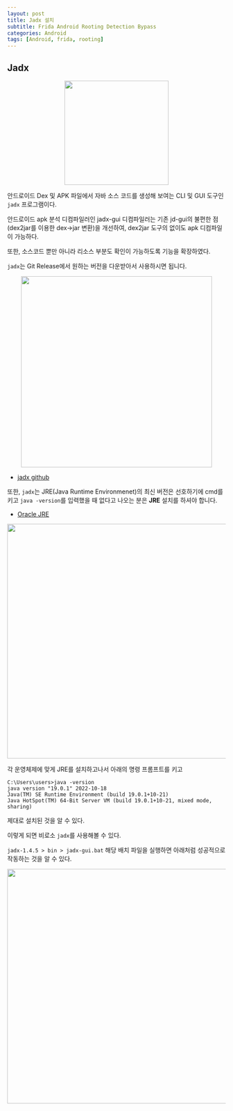 ```yaml
---
layout: post
title: Jadx 설치
subtitle: Frida Android Rooting Detection Bypass
categories: Android
tags: [Android, frida, rooting]
---
```


## Jadx

<p align="center">
<img src ="https://user-images.githubusercontent.com/78135526/210162785-dfae7e1f-f5b6-4545-86d2-10f1bd1558ca.png" width = 240>
</p>

안드로이드 Dex 및 APK 파일에서 자바 소스 코드를 생성해 보여는 CLI 및 GUI 도구인 `jadx` 프로그램이다. 

안드로이드 apk 분석 디컴파일러인 jadx-gui 디컴파일러는 기존 jd-gui의 불편한 점(dex2jar를 이용한 dex→jar 변환)을 개선하여, dex2jar 도구의 없이도 apk 디컴파일이 가능하다.

또한, 소스코드 뿐만 아니라 리소스 부분도 확인이 가능하도록 기능을 확장하였다.

`jadx`는 Git Release에서 원하는 버전을 다운받아서 사용하시면 됩니다.

<p align="center">
<img src ="https://user-images.githubusercontent.com/78135526/210162823-c9c11198-4eb1-41a2-a0e6-36a7301c6798.png" width = 440>
</p>

* [jadx github](https://github.com/skylot/jadx/releases/)

또한, `jadx`는 JRE(Java Runtime Environmenet)의 최신 버전은 선호하기에 cmd를 키고 `java -version`를 입력했을 때 없다고 나오는 분은 **JRE** 설치를 하셔야 합니다.

* [Oracle JRE](https://www.oracle.com/java/technologies/downloads/#jdk19-windows)

<p align="center">
<img src ="https://user-images.githubusercontent.com/78135526/210162851-9dc60cef-8d2c-46e8-8e2a-4bd0764590b6.png" width = 540>
</p>

각 운영체제에 맞게 JRE를 설치하고나서 아래의 명령 프롬프트를 키고

```
C:\Users\users>java -version
java version "19.0.1" 2022-10-18
Java(TM) SE Runtime Environment (build 19.0.1+10-21)
Java HotSpot(TM) 64-Bit Server VM (build 19.0.1+10-21, mixed mode, sharing)
```

제대로 설치된 것을 알 수 있다.

이렇게 되면 비로소 `jadx`를 사용해볼 수 있다.

`jadx-1.4.5 > bin > jadx-gui.bat` 해당 배치 파일을 실행하면 아래처럼 성공적으로 작동하는 것을 알 수 있다.

<p align="center">
<img src ="https://user-images.githubusercontent.com/78135526/210162991-577482e4-1fac-4dee-8961-433bc5acefc4.png" width = 540>
</p>